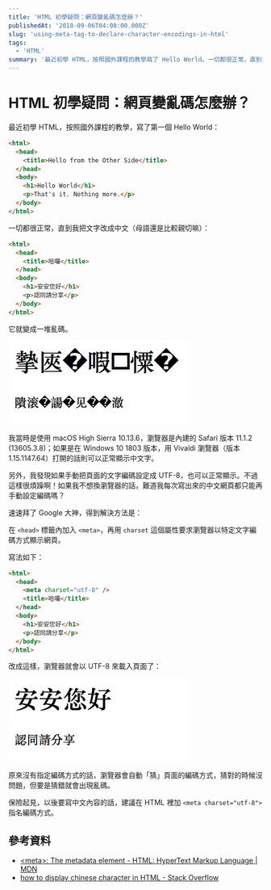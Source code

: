 ```yaml
---
title: 'HTML 初學疑問：網頁變亂碼怎麼辦？'
publishedAt: '2018-09-06T04:00:00.000Z'
slug: 'using-meta-tag-to-declare-character-encodings-in-html'
tags:
  - 'HTML'
summary: '最近初學 HTML，按照國外課程的教學寫了 Hello World。一切都很正常，直到我把文字改成中文（母語還是比較親切嘛）⋯⋯它就變成一堆亂碼。'
---
```


# HTML 初學疑問：網頁變亂碼怎麼辦？

最近初學 HTML，按照國外課程的教學，寫了第一個 Hello World：

```html
<html>
  <head>
    <title>Hello from the Other Side</title>
  </head>
  <body>
    <h1>Hello World</h1>
    <p>That's it. Nothing more.</p>
  </body>
</html>
```

一切都很正常，直到我把文字改成中文（母語還是比較親切嘛）：

```html
<html>
  <head>
    <title>哈囉</title>
  </head>
  <body>
    <h1>安安您好</h1>
    <p>認同請分享</p>
  </body>
</html>
```

它就變成一堆亂碼。

![](src/assets/images/using-meta-tag-to-declare-character-encodings-in-html/garbled-text.webp)

我當時是使用 macOS High Sierra 10.13.6，瀏覽器是內建的 Safari 版本 11.1.2 (13605.3.8)；如果是在 Windows 10 1803 版本，用 Vivaldi 瀏覽器（版本 1.15.1147.64）打開的話則可以正常顯示中文字。

另外，我發現如果手動把頁面的文字編碼設定成 UTF-8，也可以正常顯示。不過這樣很煩躁啊！如果我不想換瀏覽器的話，難道我每次寫出來的中文網頁都只能再手動設定編碼嗎？

速速拜了 Google 大神，得到解決方法是：

在 `<head>` 標籤內加入 `<meta>`，再用 `charset` 這個屬性要求瀏覽器以特定文字編碼方式顯示網頁。

寫法如下：

```html
<html>
  <head>
    <meta charset="utf-8" />
    <title>哈囉</title>
  </head>
  <body>
    <h1>安安您好</h1>
    <p>認同請分享</p>
  </body>
</html>
```

改成這樣，瀏覽器就會以 UTF-8 來載入頁面了：

![](src/assets/images/using-meta-tag-to-declare-character-encodings-in-html/normal-text.webp)

原來沒有指定編碼方式的話，瀏覽器會自動「猜」頁面的編碼方式，猜對的時候沒問題，但要是猜錯就會出現亂碼。

保險起見，以後要寫中文內容的話，建議在 HTML 裡加 `<meta charset="utf-8">` 指名編碼方式。

## 參考資料

- [\<meta\>: The metadata element - HTML: HyperText Markup Language | MDN](https://developer.mozilla.org/en-US/docs/Web/HTML/Element/meta)
- [how to display chinese character in HTML - Stack Overflow](https://stackoverflow.com/questions/20670034/how-to-display-chinese-character-in-html)
